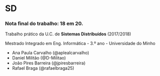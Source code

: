 # SD
### Nota final do trabalho: 18 em 20.

Trabalho prático da U.C. de __Sistemas Distribuídos__ (2017/2018)

Mestrado Integrado em Eng. Informática - 3.º ano - Universidade do Minho

* Ana Paula Carvalho (@aplealcarvalho)
* Daniel Militão (@D-Militao)
* João Pires Barreira (@jpiresbarreira)
* Rafael Braga (@rafaelbraga25)
